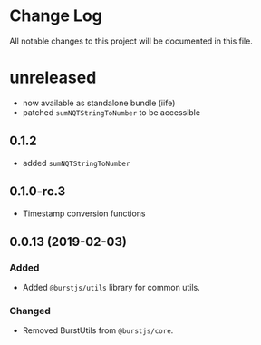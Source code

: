 # Change Log
All notable changes to this project will be documented in this file.

# unreleased
- now available as standalone bundle (iife)
- patched `sumNQTStringToNumber` to be accessible


## 0.1.2
- added `sumNQTStringToNumber`

## 0.1.0-rc.3
- Timestamp conversion functions

## 0.0.13 (2019-02-03)
### Added
- Added `@burstjs/utils` library for common utils.

### Changed
- Removed BurstUtils from `@burstjs/core`.
